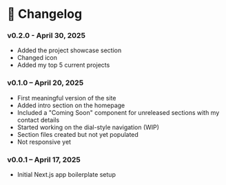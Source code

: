 # 📓 Changelog

### v0.2.0 - April 30, 2025

- Added the project showcase section
- Changed icon
- Added my top 5 current projects

### v0.1.0 – April 20, 2025

- First meaningful version of the site
- Added intro section on the homepage
- Included a "Coming Soon" component for unreleased sections with my contact details
- Started working on the dial-style navigation (WIP)
- Section files created but not yet populated
- Not responsive yet

### v0.0.1 – April 17, 2025

- Initial Next.js app boilerplate setup
